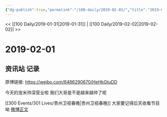 ```yaml
---
{"dg-publish":true,"permalink":"/100-daily/2019-02-01/","title":"2019-02-01"}
---
```



<< [[100 Daily/2019-01-31\|2019-01-31]] | [[100 Daily/2019-02-02\|2019-02-02]] >>

# 2019-02-01

## 资讯站 记录

原博链接: https://weibo.com/6466290670/HeHkGtuDD

今天的宠米帅深营业啦
我们大哥是不是越来越帅了呢

[[300 Events/301 Lives/贵州卫视春晚\|贵州卫视春晚]]
大家要记得后天收看节目呦
[微博正文](https://weibo.com/detail/4334314088945371)
